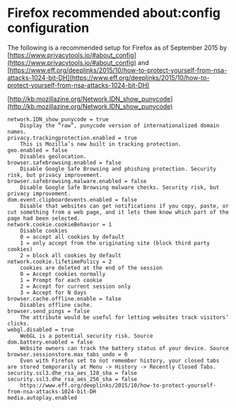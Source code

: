 # Firefox recommended about:config configuration
The following is a recommended setup for Firefox as of September 2015 by [https://www.privacytools.io/#about_config](https://www.privacytools.io/#about_config) and [https://www.eff.org/deeplinks/2015/10/how-to-protect-yourself-from-nsa-attacks-1024-bit-DH](https://www.eff.org/deeplinks/2015/10/how-to-protect-yourself-from-nsa-attacks-1024-bit-DH)

[http://kb.mozillazine.org/Network.IDN_show_punycode](http://kb.mozillazine.org/Network.IDN_show_punycode)

```
network.IDN_show_punycode = true
	Display the “raw”, punycode version of internationalized domain names.
privacy.trackingprotection.enabled = true
    This is Mozilla’s new built in tracking protection.
geo.enabled = false
    Disables geolocation.
browser.safebrowsing.enabled = false
    Disable Google Safe Browsing and phishing protection. Security risk, but privacy improvement.
browser.safebrowsing.malware.enabled = false
    Disable Google Safe Browsing malware checks. Security risk, but privacy improvement.
dom.event.clipboardevents.enabled = false
    Disable that websites can get notifications if you copy, paste, or cut something from a web page, and it lets them know which part of the page had been selected.
network.cookie.cookieBehavior = 1
    Disable cookies
    0 = accept all cookies by default
    1 = only accept from the originating site (block third party cookies)
    2 = block all cookies by default
network.cookie.lifetimePolicy = 2
    cookies are deleted at the end of the session
    0 = Accept cookies normally
    1 = Prompt for each cookie
    2 = Accept for current session only
    3 = Accept for N days
browser.cache.offline.enable = false
    Disables offline cache.
browser.send_pings = false
    The attribute would be useful for letting websites track visitors’ clicks.
webgl.disabled = true
    WebGL is a potential security risk. Source
dom.battery.enabled = false
    Website owners can track the battery status of your device. Source
browser.sessionstore.max_tabs_undo = 0
    Even with Firefox set to not remember history, your closed tabs are stored temporarily at Menu -> History -> Recently Closed Tabs.
security.ssl3.dhe_rsa_aes_128_sha = false
security.ssl3.dhe_rsa_aes_256_sha = false
    https://www.eff.org/deeplinks/2015/10/how-to-protect-yourself-from-nsa-attacks-1024-bit-DH
media.autoplay.enabled
```
